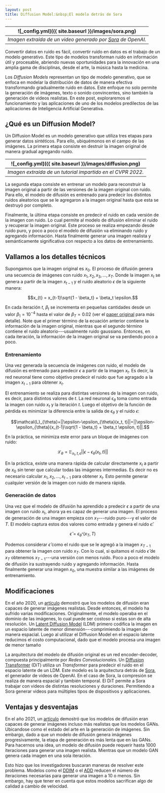 ```yaml
---
layout: post
title: Diffusion Model:&nbsp;El modelo detrás de Sora
---
```


| ![_config.yml]({{ site.baseurl }}/images/sora.png) | 
|:--:| 
| *Imagen extraída de un video generado por  <a href="https://openai.com/sora">Sora</a> de OpenAI.* |
  
Convertir datos en ruido es fácil, convertir ruido en datos es el trabajo de un modelo generativo. Este tipo de modelos transforman ruido en información útil y procesable, abriendo nuevas oportunidades para la innovación en una amplia gama de disciplinas, desde el arte, la música hasta la medicina. 

Los *Diffusion Models* representan un tipo de modelo generativo, que se enfoca en modelar la distribución de datos de manera efectiva transformando gradualmente ruido en datos. Este enfoque no solo permite la generación de imágenes, texto o sonido convincentes, sino también la generación de videos realistas. En este post, exploraremos el funcionamiento y las aplicaciones de uno de los modelos predilectos de las aplicaciones de Inteligencia Artificial Generativa.

## ¿Qué es un Diffusion Model?

Un Diffusion Model es un modelo generativo que utiliza tres etapas para generar datos sintéticos. Para ello, ubiquémonos en el campo de las imágenes. La primera etapa consiste en destruir la imagen original de manera gradual agregando ruido. 

| ![_config.yml]({{ site.baseurl }}/images/diffusion.png) | 
|:--:| 
| *Imagen extraída de un tutorial impartido en el CVPR 2022.* |

La segunda etapa consiste en entrenar un modelo para reconstruir la imagen original a partir de las versiones de la imagen original con ruido. Para ello, el modelo de difusión es entrenado para predecir los distintos ruidos aleatorios que se le agregaron a la imagen original hasta que esta se destruyó por completo. 

Finalmente, la última etapa consiste en predecir el ruido en cada versión de la imagen con ruido. Lo cual permite al modelo de difusión eliminar el ruido y recuperar la imagen original. Este proceso se realiza empezando desde ruido puro, y poco a poco el modelo de difusión va eliminando ruido y agregando información. Hasta finalmente generar una imagen realista y semánticamente significativa con respecto a los datos de entrenamiento.

## Vallamos a los detalles técnicos   

Supongamos que la imagen original es $x_0$. El proceso de difusión genera una secuencia de imágenes con ruido $x_1, x_2, x_3, \ldots, x_T$. Donde la imagen $x_{t}$ se genera a partir de la imagen $x_{t-1}$ y el ruido aleatorio $\epsilon$ de la siguiente manera:

$$x_{t} = x_{t-1}\sqrt{1 - \beta_t} + \beta_t \epsilon.$$

En cada iteración $t$, $\beta_t$ se incrementa en pequeñas cantidades desde un valor $\beta_1=10^{-4}$ hasta el valor de $\beta_T=0.02$ (ver el [paper original](https://arxiv.org/abs/2006.11239) para más detalle). Note que el primer término de la ecuación anterior contiene la información de la imagen original, mientras que el segundo término contiene el ruido aleatorio---usualmente ruido gaussiano. Entonces, en cada iteración, la información de la imagen original se va perdiendo poco a poco. 

### Entrenamiento

Una vez generada la secuencia de imágenes con ruido, el modelo de difusión es entrenado para predecir $\epsilon$ a partir de la imagen $x_t$. Es decir, la red neuronal tiene como objetivo predecir el ruido que fue agragado a la imagen $x_{t-1}$ para obtener $x_t$. 

El entrenamiento se realiza para distintas versiones de la imagen con ruido, es decir, para distintos valores de $t$. La red neuronal $\epsilon_{\theta}$ toma como entrada la imagen con ruido $x_t$ y la iteración $t$. Luego el objetivo de la función de pérdida es minimizar la diferencia entre la salida de  $\epsilon_{\theta}$ y el ruido $\epsilon$:

$$\mathcal{L}_{\theta}=||\epsilon-\epsilon_{\theta}(x_t, t)||=||\epsilon-\epsilon_{\theta}(x_{t-1}\sqrt{1 - \beta_t} + \beta_t \epsilon, t)||.$$

En la práctica, se minimiza este error para un bloque de imágenes con ruido:

$$\mathcal{L}_{\theta}=\mathbb{E}_{x_t,t,\epsilon}||\epsilon-\epsilon_{\theta}(x_t, t)||$$

En la práctica, existe una manera rápida de calcular directamente $x_t$ a partir de $x_0$ sin tener que calcular todas las imágenes intermedias. Es decir no es necesario calcular $x_1, x_2, \ldots, x_{t-1}$ para obtener $x_t$. Esto permite generar cualquier versión de la imagen con ruido de manera rápida.

### Generación de datos

Una vez que el modelo de difusión ha aprendido a predecir $\epsilon$ a partir de una imagen con ruido $x_t$, ahora ya es capaz de generar una imagen. El proceso de generación de una imagen empieza con $x_T$---ruido puro---y el valor de $T$. El modelo captura estos dos valores como entrada y genera el ruido $\hat{\epsilon}$:

$$\hat{\epsilon}=\epsilon_{\theta^*}(x_T, T)$$

Podemos considerar $\hat{\epsilon}$ como el ruido que se le agregó a la imagen $x_{T-1}$ para obtener la imagen con ruido $x_T$. Con lo cual, si quitamos el ruido $\hat{\epsilon}$ de $x_T$ obtenemos $x_{T-1}$---una versión con menos ruido. Poco a poco el modelo de difusión ira sustrayendo ruido y agregando información. Hasta finalmente generar una imagen $x_0$, una muestra similar a las imágenes de entrenamiento.

## Modificaciones

En el año 2020, un [artículo](https://arxiv.org/abs/2006.11239) demostró que los modelos de difusión eran capaces de generar imágenes realistas. Desde entonces, el modelo ha sufrido varias modificaciones. Originalmente, el modelo operaba en el dominio de las imágenes, lo cual puede ser costoso si estas son de alta resolución. Un [Latent Diffusion Model](https://arxiv.org/abs/2112.10752) (LDM) primero codifica la imagen en un espacio latente de menor dimensión---comprimiendo la imagen de manera espacial. Luego al utilizar el Diffusion Model en el espacio latente reducimos el costo computacional, dado que el modelo procesa una imagen de menor tamaño

La arquitectura del modelo de difusión original es un red encoder-decoder, compuesta principalmente por *Redes Convolucionales*. Un [Diffusion Transformer](https://arxiv.org/abs/2212.09748) (DiT) utiliza un *Transformer* para predecir el ruido en el espacio latente de un LDM. Este modelo es la arquitectura detrás de [Sora](https://openai.com/sora), el generador de videos de OpenAI. En el caso de Sora, la compresión se realiza de manera espacial y también temporal. El DiT permite a Sora trabajar con videos de distintas resoluciones y duraciones. Permitiendo a Sora generar videos para múltiples tipos de dispositivos y aplicaciones.

## Ventajas y desventajas

En el año 2021, un [artículo](https://arxiv.org/abs/2105.05233) demostró que los modelos de difusión eran capaces de generar imágenes incluso más realistas que los modelos GANs. Ubicandose como el estado del arte en la generación de imágenes. Sin embargo, dado a que un modelo de difusión genera imágenes progresivamente, la etapa de generación es más lenta que en las GANs. Para hacernos una idea, un modelo de difusión puede requerir hasta 1000 iteraciones para generar una imagen realista. Mientras que un modelo GAN genera cada imagen en una sola iteración.

 Esto hizo que los investigadores buscaran maneras de resolver este problema. Modelos como el [DDIM](https://arxiv.org/abs/2010.02502) o el [ADD](https://arxiv.org/abs/2311.17042) reducen el número de iteraciones necesarias para generar una imagen a 10 o menos. Sin embargo, hay que tener en cuenta que estos modelos sacrifican algo de calidad a cambio de velocidad.